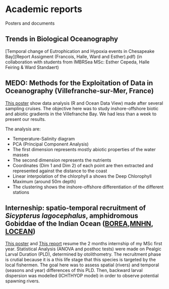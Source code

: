 # Academic reports

Posters and documents

## Trends in Biological Oceanography

[Temporal change of Eutrophication and Hypoxia events in Chesapeake Bay](Report Assigment (Francois, Halle, Ward and Esther).pdf) (in collaboration with students from IMBRSea MSc: Esther Cepeda, Halle Feiring & Ward Standaert)

## MEDO: Methods for the Exploitation of Data in Oceanography (Villefranche-sur-Mer, France)

[This poster](https://github.com/FrsLry/University_Works/blob/master/MEDO_poster_LEROY.pdf) show data analysis (R and Ocean Data View) made after several sampling cruises. The objective here was to study inshore-offshore biotic and abiotic gradients in the Villefranche Bay. We had less than a week to present our results. 

The analysis are: 

* Temperature-Salinity diagram
* PCA (Principal Component Analysis) 
* The first dimension represents mostly abiotic properties of the water masses
* The second dimension represents the nutrients
* Coordinates (Dim 1 and Dim 2) of each point are then extracted and represented against the distance to the coast
* Linear interpolation of the chlorphyll a shows the Deep Chlorophyll Maximum (around 50m depth)
* The clustering shows the inshore-offshore differentiation of the different stations


## Interneship: spatio-temporal recruitment of *Sicypterus lagocephalus*, amphidromous Gobiddae of the Indian Ocean ([BOREA](https://borea.mnhn.fr/),[MNHN](https://www.mnhn.fr/), [LOCEAN](https://www.locean-ipsl.upmc.fr/index.php?lang=fr))

[This poster](https://github.com/FrsLry/Univeristy_Works/blob/master/poster_LEROY_Francois_compressed.pdf) and [This report](https://github.com/FrsLry/Univeristy_Works/blob/master/Rendu_M1_LEROY_Francois.pdf) resume the 2 months internship of my MSc first year. Statistical Analysis (ANOVA and posthoc tests) were made on Pealgic Larval Duration (PLD), determined by otolithometry. The recruitment phase is crutial because it is a this life stage that this species is targeted by the local fishermen. The goal here was to assess spatial (rivers) and temporal (seasons and year) differences of this PLD. Then, backward larval dispersion was modelled (ICHTHYOP model) in order to observe potential spawning rivers.   
